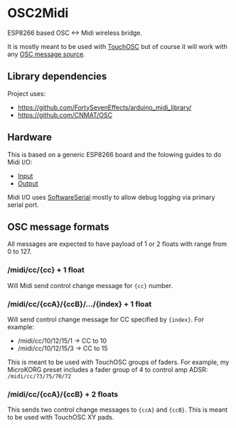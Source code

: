 # OSC2Midi

ESP8266 based OSC <-> Midi wireless bridge.

It is mostly meant to be used with [TouchOSC][1] but of course it will work with any [OSC message source][2].

## Library dependencies

Project uses:
  * https://github.com/FortySevenEffects/arduino_midi_library/
  * https://github.com/CNMAT/OSC

## Hardware

This is based on a generic ESP8266 board and the folowing guides to do Midi I/O:
 * [Input][3]
 * [Output][4]

Midi I/O uses [SoftwareSerial][5] mostly to allow debug logging via primary serial port.

## OSC message formats

All messages are expected to have payload of 1 or 2 floats with range from 0 to 127.

### /midi/cc/{cc} + 1 float

Will Midi send control change message for `{cc}` number.

### /midi/cc/{ccA}/{ccB}/.../{index} + 1 float

Will send control change message for CC specified by `{index}`. For example:
  * /midi/cc/10/12/15/1 -> CC to 10
  * /midi/cc/10/12/15/3 -> CC to 15

This is meant to be used with TouchOSC groups of faders. For example, my MicroKORG preset
includes a fader group of 4 to control amp ADSR: `/midi/cc/73/75/70/72`

### /midi/cc/{ccA}/{ccB} + 2 floats

This sends two control change messages to `{ccA}` and `{ccB}`. This is meant to be
used with TouchOSC XY pads.

[1]: http://hexler.net/software/touchosc
[2]: https://en.wikipedia.org/wiki/Open_Sound_Control
[3]: https://www.arduino.cc/en/Tutorial/Midi
[4]: http://libremusicproduction.com/tutorials/arduino-and-midi-in
[5]: https://www.arduino.cc/en/Reference/SoftwareSerial
